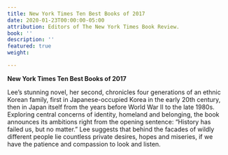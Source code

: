 ```yaml
---
title: New York Times Ten Best Books of 2017
date: 2020-01-23T00:00:00-05:00
attribution: Editors of The New York Times Book Review.
book: ''
description: ''
featured: true
weight: 

---
```


**New York Times Ten Best Books of 2017**

Lee’s stunning novel, her second, chronicles four generations of an ethnic Korean family, first in Japanese-occupied Korea in the early 20th century, then in Japan itself from the years before World War II to the late 1980s. Exploring central concerns of identity, homeland and belonging, the book announces its ambitions right from the opening sentence: “History has failed us, but no matter.” Lee suggests that behind the facades of wildly different people lie countless private desires, hopes and miseries, if we have the patience and compassion to look and listen.